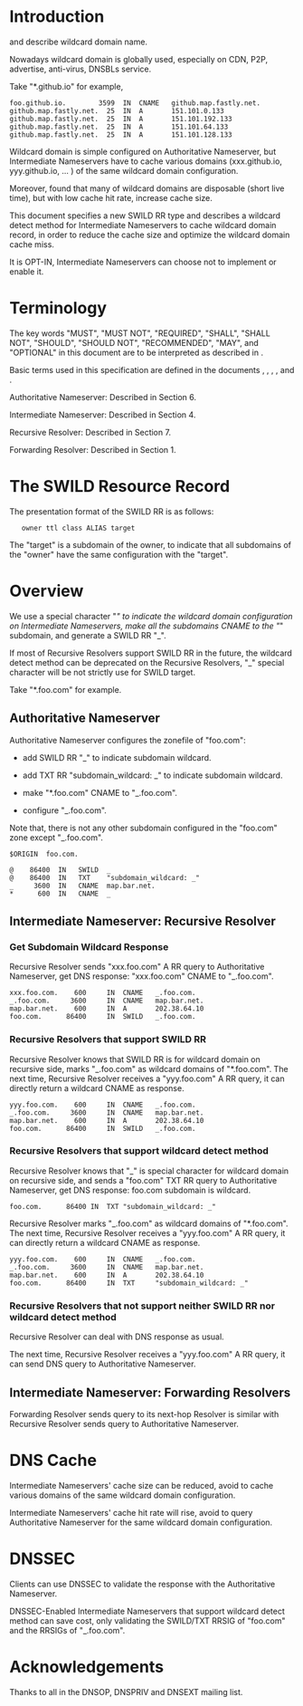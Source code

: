 # Introduction


[](#RFC1034) and [](#RFC4592) describe wildcard domain name.

Nowadays wildcard domain is globally used, especially on CDN, P2P, advertise, anti-virus, DNSBLs service.

Take "*.github.io" for example, 

    foo.github.io.		  3599	IN	CNAME	github.map.fastly.net.
    github.map.fastly.net.	25	IN	A	    151.101.0.133
    github.map.fastly.net.	25	IN	A	    151.101.192.133
    github.map.fastly.net.	25	IN	A	    151.101.64.133
    github.map.fastly.net.	25	IN	A	    151.101.128.133

Wildcard domain is simple configured on Authoritative Nameserver, but Intermediate Nameservers have to cache various domains (xxx.github.io, yyy.github.io, ... ) of the same wildcard domain configuration.

Moreover, [](#DNSNoise) found that many of wildcard domains are disposable (short live time), but with low cache hit rate, increase cache size.

This document specifies a new SWILD RR type and describes a wildcard detect method for Intermediate Nameservers to cache wildcard domain record, in order to reduce the cache size and optimize the wildcard domain cache miss.

It is OPT-IN, Intermediate Nameservers can choose not to implement or enable it.
   
# Terminology

The key words "MUST", "MUST NOT", "REQUIRED", "SHALL", "SHALL NOT", "SHOULD", "SHOULD NOT", "RECOMMENDED", "MAY", and "OPTIONAL" in this document are to be interpreted as described in [](#RFC2119).

Basic terms used in this specification are defined in the documents [](#RFC1034), [](#RFC1035), [](#RFC4592), [](#RFC7719), [](#RFC7871) and [](#RFC8020).

Authoritative Nameserver: Described in [](#RFC1035) Section 6.

Intermediate Nameserver: Described in [](#RFC7871) Section 4.   

Recursive Resolver: Described in [](#RFC1035) Section 7. 

Forwarding Resolver: Described in [](#RFC2308) Section 1.  

# The SWILD Resource Record

The presentation format of the SWILD RR is as follows:

       owner ttl class ALIAS target

The "target" is a subdomain of the owner, to indicate that all subdomains of the "owner" have the same configuration with the "target".

# Overview 

We use a special character "_" to indicate the wildcard domain configuration on Intermediate Nameservers, make all the subdomains CNAME to the "_" subdomain, and generate a SWILD RR "_".

If most of Recursive Resolvers support SWILD RR in the future, the wildcard detect method can be deprecated on the Recursive Resolvers, "_" special character will be not strictly use for SWILD target.

Take  "*.foo.com" for example.

## Authoritative Nameserver

Authoritative Nameserver configures the zonefile of "foo.com": 

- add SWILD RR "_" to indicate subdomain wildcard.

- add TXT RR "subdomain_wildcard: _" to indicate subdomain wildcard.

- make "*.foo.com" CNAME to "_.foo.com". 

- configure "_.foo.com".

Note that, there is not any other subdomain configured in the "foo.com" zone except "_.foo.com".

    $ORIGIN  foo.com.

    @    86400  IN   SWILD  _
    @    86400  IN   TXT    "subdomain_wildcard: _"
    _     3600  IN   CNAME  map.bar.net.
    *      600  IN   CNAME  _

## Intermediate Nameserver: Recursive Resolver

### Get Subdomain Wildcard Response

Recursive Resolver sends "xxx.foo.com" A RR query to Authoritative Nameserver, get DNS response: "xxx.foo.com" CNAME to "_.foo.com".

    xxx.foo.com.	600	    IN	CNAME	_.foo.com.
    _.foo.com.	   3600	    IN	CNAME	map.bar.net.
    map.bar.net.	600	    IN	A	    202.38.64.10
    foo.com.      86400     IN  SWILD   _.foo.com.

### Recursive Resolvers that support SWILD RR

Recursive Resolver knows that SWILD RR is for wildcard domain on recursive side, marks "_.foo.com" as wildcard domains of "*.foo.com".  The next time, Recursive Resolver receives a "yyy.foo.com" A RR query, it can directly return a wildcard CNAME as response.

    yyy.foo.com.	600	    IN	CNAME	_.foo.com.
    _.foo.com.	   3600	    IN	CNAME	map.bar.net.
    map.bar.net.	600	    IN	A	    202.38.64.10
    foo.com.      86400     IN  SWILD   _.foo.com.

### Recursive Resolvers that support wildcard detect method

Recursive Resolver knows that "_" is special character for wildcard domain on recursive side, and sends a "foo.com" TXT RR query to Authoritative Nameserver, get DNS response: foo.com subdomain is wildcard.

    foo.com.	  86400	IN	TXT	"subdomain_wildcard: _"

Recursive Resolver marks "_.foo.com" as wildcard domains of "*.foo.com".  The next time, Recursive Resolver receives a "yyy.foo.com" A RR query, it can directly return a wildcard CNAME as response.

    yyy.foo.com.	600	    IN	CNAME	_.foo.com.
    _.foo.com.	   3600	    IN	CNAME	map.bar.net.
    map.bar.net.	600	    IN	A	    202.38.64.10
    foo.com.      86400	    IN	TXT	    "subdomain_wildcard: _"

### Recursive Resolvers that not support neither SWILD RR nor wildcard detect method

Recursive Resolver can deal with DNS response as usual.

The next time, Recursive Resolver receives a "yyy.foo.com" A RR query, it can send DNS query to Authoritative Nameserver.

## Intermediate Nameserver: Forwarding Resolvers

Forwarding Resolver sends query to its next-hop Resolver is similar with Recursive Resolver sends query to Authoritative Nameserver.

# DNS Cache

Intermediate Nameservers' cache size can be reduced, avoid to cache various domains of the same wildcard domain configuration. 

Intermediate Nameservers' cache hit rate will rise, avoid to query Authoritative Nameserver for the same wildcard domain configuration.

# DNSSEC

Clients can use DNSSEC to validate the response with the Authoritative Nameserver.

DNSSEC-Enabled Intermediate Nameservers that support wildcard detect method can save cost, only validating the SWILD/TXT RRSIG of "foo.com" and the RRSIGs of "_.foo.com".

# Acknowledgements

Thanks to all in the DNSOP, DNSPRIV and DNSEXT mailing list.
